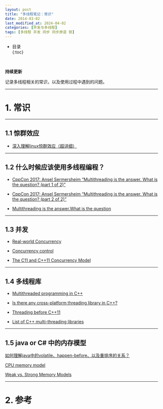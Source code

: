 ```yaml
---
layout: post
title: "多线程笔记：常识"
date: 2014-03-02
last_modified_at: 2024-04-02
categories: [并发与多线程]
tags: [多线程 并发 同步 同步原语 锁]
---
```


* 目录  
{:toc}
<br/>

**持续更新**   

记录多线程相关的常识，以及使用过程中遇到的问题。    

---

# 1. 常识

---

## 1.1 惊群效应

* [深入理解linux惊群效应（超详细）](https://zhuanlan.zhihu.com/p/696195062)    


---

## 1.2 什么时候应该使用多线程编程？

* [CppCon 2017: Ansel Sermersheim “Multithreading is the answer. What is the question? (part 1 of 2)”](https://www.youtube.com/watch?v=GNw3RXr-VJk)

* [CppCon 2017: Ansel Sermersheim “Multithreading is the answer. What is the question? (part 2 of 2)”](https://www.youtube.com/watch?v=sDLQWivf1-I)

* [Multithreading is the answer.What is the question](https://www.copperspice.com/pdf/ACCU-Multi-Threading.pdf)

---

## 1.3 并发

* [Real-world Concurrency](https://queue.acm.org/detail.cfm?id=1454462)   

* [Concurrency control](https://en.wikipedia.org/wiki/Concurrency_control)

* [The C11 and C++11 Concurrency Model](https://www.cs.kent.ac.uk/people/staff/mjb211/docs/toc.pdf)   

---

## 1.4 多线程库

* [Multithreaded programming in C++](https://www.incredibuild.com/blog/multithreaded-programming-in-c)

* [Is there any cross-platform threading library in C++?](https://stackoverflow.com/questions/2561471/is-there-any-cross-platform-threading-library-in-c)

* [Threading before C++11](https://bajamircea.github.io/coding/cpp/2019/10/29/threading-before-cpp11.html)

* [List of C++ multi-threading libraries](https://en.wikipedia.org/wiki/List_of_C%2B%2B_multi-threading_libraries)

---

## 1.5 java or C# 中的内存模型

[如何理解java中的volatile、happen-before、以及重排序的关系？](https://www.zhihu.com/question/499586720/answer/2350034212)

[CPU memory model](https://bajamircea.github.io/coding/cpp/2019/10/25/cpu-memory-model.html)

[Weak vs. Strong Memory Models](https://preshing.com/20120930/weak-vs-strong-memory-models/) 

---

# 2. 参考
